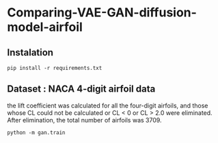 # Comparing-VAE-GAN-diffusion-model-airfoil

## Instalation

```pip install -r requirements.txt```

## Dataset : NACA 4-digit airfoil data

the lift coefficient was calculated for all the four-digit airfoils, and those whose CL could not be calculated or CL < 0 or CL > 2.0 were eliminated. After elimination, the total number of airfoils was 3709.

```python -m gan.train```